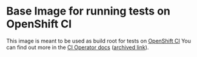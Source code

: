 # Base Image for running tests on OpenShift CI

This image is meant to be used as build root for tests on [OpenShift CI](https://github.com/openshift/release/blob/master/ci-operator/config/redhat-developer/odo/)
You can find out more in the [CI Operator docs](https://docs.ci.openshift.org/docs/architecture/ci-operator/#build-root-image) ([archived link](https://github.com/openshift/ci-operator/blob/master/CONFIGURATION.md#build_root)).
